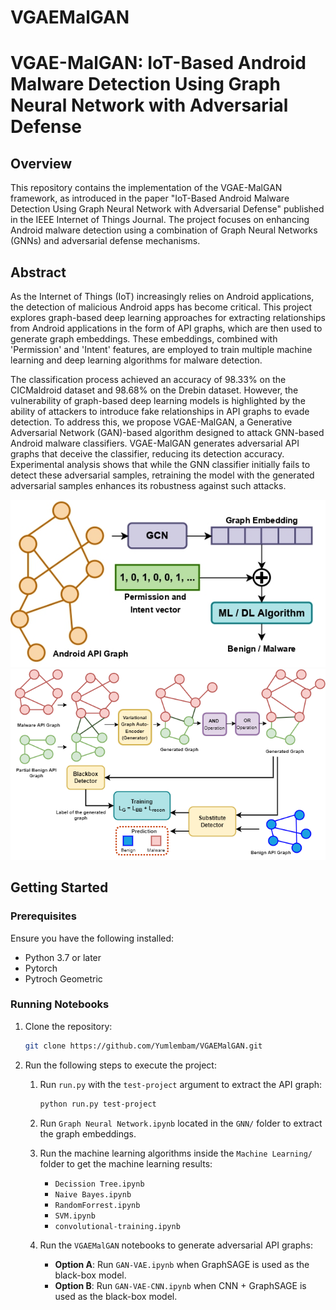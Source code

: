 # VGAEMalGAN

# VGAE-MalGAN: IoT-Based Android Malware Detection Using Graph Neural Network with Adversarial Defense

## Overview

This repository contains the implementation of the VGAE-MalGAN framework, as introduced in the paper "IoT-Based Android Malware Detection Using Graph Neural Network with Adversarial Defense" published in the IEEE Internet of Things Journal. The project focuses on enhancing Android malware detection using a combination of Graph Neural Networks (GNNs) and adversarial defense mechanisms.

## Abstract

As the Internet of Things (IoT) increasingly relies on Android applications, the detection of malicious Android apps has become critical. This project explores graph-based deep learning approaches for extracting relationships from Android applications in the form of API graphs, which are then used to generate graph embeddings. These embeddings, combined with 'Permission' and 'Intent' features, are employed to train multiple machine learning and deep learning algorithms for malware detection.

The classification process achieved an accuracy of 98.33% on the CICMaldroid dataset and 98.68% on the Drebin dataset. However, the vulnerability of graph-based deep learning models is highlighted by the ability of attackers to introduce fake relationships in API graphs to evade detection. To address this, we propose VGAE-MalGAN, a Generative Adversarial Network (GAN)-based algorithm designed to attack GNN-based Android malware classifiers. VGAE-MalGAN generates adversarial API graphs that deceive the classifier, reducing its detection accuracy. Experimental analysis shows that while the GNN classifier initially fails to detect these adversarial samples, retraining the model with the generated adversarial samples enhances its robustness against such attacks.

![System Architecture](Classifier.jpg)
![VGAE-MalGAN](yumlu7.png)
## Getting Started

### Prerequisites

Ensure you have the following installed:
- Python 3.7 or later
- Pytorch
- Pytroch Geometric

### Running Notebooks


1. Clone the repository:
   ```bash
   git clone https://github.com/Yumlembam/VGAEMalGAN.git
   ```

2. Run the following steps to execute the project:

   1. Run `run.py` with the `test-project` argument to extract the API graph:
      ```bash
      python run.py test-project
      ```
   
   2. Run `Graph Neural Network.ipynb` located in the `GNN/` folder to extract the graph embeddings.

   3. Run the machine learning algorithms inside the `Machine Learning/` folder to get the machine learning results:
      - `Decission Tree.ipynb`
      - `Naive Bayes.ipynb`
      - `RandomForrest.ipynb`
      - `SVM.ipynb`
      - `convolutional-training.ipynb`

   4. Run the `VGAEMalGAN` notebooks to generate adversarial API graphs:
      - **Option A**: Run `GAN-VAE.ipynb` when GraphSAGE is used as the black-box model.
      - **Option B**: Run `GAN-VAE-CNN.ipynb` when CNN + GraphSAGE is used as the black-box model.
```



